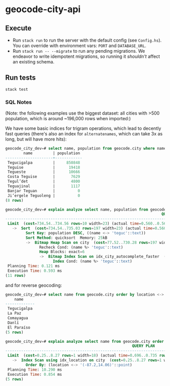 # geocode-city-api

## Execute  

* Run `stack run` to run the server with the default config (see `Config.hs`). You can override with environment vars: `PORT` and `DATABASE_URL`.
* Run `stack run -- --migrate` to run any pending migrations. We endeavor to write idempotent migrations, so running it
  _shouldn't_ affect an existing schema. 

## Run tests

`stack test`

### SQL Notes

(Note: the following examples use the biggest dataset: all cities with >500 population, which is around ~196,000 rows when imported:)

We have some basic indices for trigram operations, which lead to decently fast queries (there's also an index for `alternatenames`, which can take 3x as long, but will have more hits):

```sql
geocode_city_dev=# select name, population from geocode.city where name %> 'teguc' order by population desc, name <-> 'teguc' limit 10;
        name         | population 
---------------------+------------
 Tegucigalpa         |     850848
 Teguise             |      19418
 Tegueste            |      10666
 Costa Teguise       |       7629
 Tegul’det           |       4800
 Teguajinal          |       1117
 Banjar Teguan       |          0
 Ji’ergele Teguoleng |          0
(8 rows)

geocode_city_dev=# explain analyze select name, population from geocode.city where name %> 'teguc' order by population desc, name <-> 'teguc' limit 10;
                                                                     QUERY PLAN                                                                     
----------------------------------------------------------------------------------------------------------------------------------------------------
 Limit  (cost=734.54..734.56 rows=10 width=23) (actual time=0.560..0.563 rows=8 loops=1)
   ->  Sort  (cost=734.54..735.03 rows=197 width=23) (actual time=0.560..0.561 rows=8 loops=1)
         Sort Key: population DESC, ((name <-> 'teguc'::text))
         Sort Method: quicksort  Memory: 25kB
         ->  Bitmap Heap Scan on city  (cost=77.52..730.28 rows=197 width=23) (actual time=0.488..0.549 rows=8 loops=1)
               Recheck Cond: (name %> 'teguc'::text)
               Heap Blocks: exact=6
               ->  Bitmap Index Scan on idx_city_autocomplete_faster  (cost=0.00..77.47 rows=197 width=0) (actual time=0.460..0.460 rows=8 loops=1)
                     Index Cond: (name %> 'teguc'::text)
 Planning Time: 0.121 ms
 Execution Time: 0.593 ms
(11 rows)
```

and for reverse geocoding:

```sql
geocode_city_dev=# select name from geocode.city order by location <-> '(-87.2, 14.06)' limit 5;
    name     
-------------
 Tegucigalpa
 La Paz
 Comayagua
 Danlí
 El Paraíso
(5 rows)

geocode_city_dev=# explain analyze select name from geocode.city order by location <-> '(-87.2, 14.06)' limit 5;
                                                        QUERY PLAN                                                        
--------------------------------------------------------------------------------------------------------------------------
 Limit  (cost=0.25..8.27 rows=1 width=18) (actual time=0.696..0.735 rows=5 loops=1)
   ->  Index Scan using idx_location on city  (cost=0.25..8.27 rows=1 width=18) (actual time=0.692..0.726 rows=5 loops=1)
         Order By: (location <-> '(-87.2,14.06)'::point)
 Planning Time: 10.290 ms
 Execution Time: 0.854 ms
(5 rows)
```
